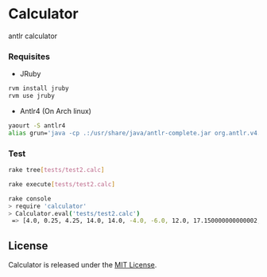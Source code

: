 # Calculator
antlr calculator

###  Requisites

* JRuby
```bash
rvm install jruby
rvm use jruby
```

* Antlr4 (On Arch linux)
```bash
yaourt -S antlr4
alias grun='java -cp .:/usr/share/java/antlr-complete.jar org.antlr.v4.runtime.misc.TestRig "$@"'
```

###  Test

```bash
rake tree[tests/test2.calc]
```

```bash
rake execute[tests/test2.calc]
```

```bash
rake console
> require 'calculator'
> Calculator.eval('tests/test2.calc')
 => [4.0, 0.25, 4.25, 14.0, 14.0, -4.0, -6.0, 12.0, 17.150000000000002, 2.0]
```

## License

Calculator is released under the [MIT License](http://www.opensource.org/licenses/MIT).
